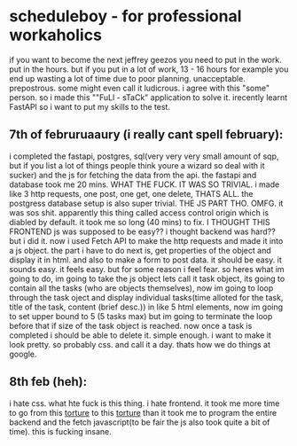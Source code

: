 # scheduleboy - for professional workaholics
if you want to become the next jeffrey geezos you need to put in the work. put in the hours. but if you put in a lot of work, 13 - 16 hours for example you end up wasting a lot of time due to poor planning. unacceptable. prepostrous.
some might even call it ludicrous. i agree with this "some" person. so i made this ""FuLl - sTaCk" application to solve it. irecently learnt FastAPI so i want to put my skills to the test.

## 7th of februruaaury (i really cant spell february):
i completed the fastapi, postgres, sql(very very very small amount of sqp, but if you list a lot of things people think youre a wizard so deal with it sucker) and the js for fetching the data from the api. the fastapi and database took me 20 mins. WHAT THE FUCK.
IT WAS SO TRIVIAL. i made like 3 http requests, one post, one get, one delete, THATS ALL. the postgress database setup is also super trivial. THE JS PART THO. OMFG. it was sos shit. apparently this thing called access control origin which is diabled by default.
it took me so long (40 mins) to fix. I THOUGHT THIS FRONTEND js was supposed to be easy?? i thought backend was hard?? but i did it. now i used Fetch API to make the http requests and made it into a js object. the part i have to do next is, get properties of the object and display it in html.
and also to make a form to post data. it should be easy. it sounds easy. it feels easy. but for some reason i feel fear. so heres what im going to do, im going to take the js object lets call it task object, its going to contain all the tasks (who are objects themselves),
now im going to loop through the task oject and display individual tasks(time alloted for the task, title of the task, content (brief desc.)) in like 5 html elements, now im going to set upper bound to 5 (5 tasks max) but im going to terminate the loop before that
if size of the task object is reached. now once a task is completed i should be able to delete it. simple enough. i want to make it look pretty. so probably css. and call it a day. thats how we do things at google.

## 8th feb (heh):
i hate css. what hte fuck is this thing. i hate frontend. it took me more time to go from this [torture](/images/imagesforscheduleboy/1.png) to this [torture](/images/imagesforscheduleboy/2.png) than it took me to program the 
entire backend and the fetch javascript(to be fair the js also took quite a bit of time). this is fucking insane.  
